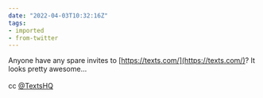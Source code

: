 ```yaml
---
date: "2022-04-03T10:32:16Z"
tags:
- imported
- from-twitter
---
```

Anyone have any spare invites to [https://texts.com/](https://texts.com/)? It looks pretty awesome…\
\
cc [@TextsHQ](https://twitter.com/TextsHQ)
